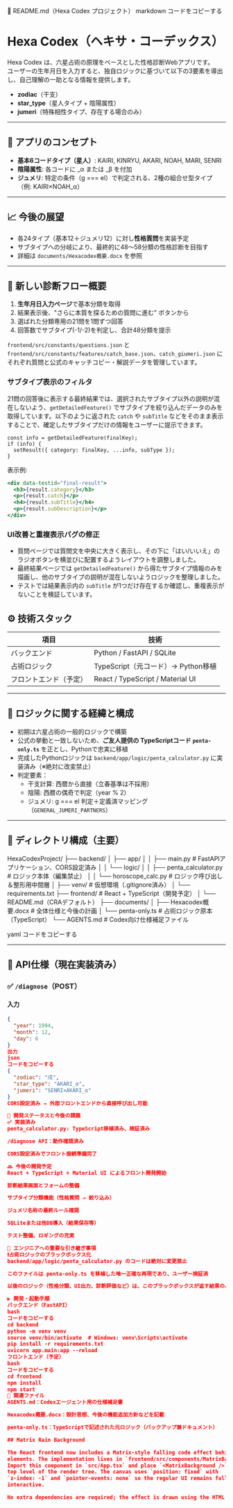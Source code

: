 📄 README.md（Hexa Codex プロジェクト）
markdown
コードをコピーする
# Hexa Codex（ヘキサ・コーデックス）

Hexa Codex は、六星占術の原理をベースとした性格診断Webアプリです。  
ユーザーの生年月日を入力すると、独自ロジックに基づいて以下の3要素を導出し、自己理解の一助となる情報を提供します。

- **zodiac**（干支）
- **star_type**（星人タイプ + 陰陽属性）
- **jumeri**（特殊相性タイプ、存在する場合のみ）

---

## 🔮 アプリのコンセプト

- **基本6コードタイプ（星人）**: KAIRI, KINRYU, AKARI, NOAH, MARI, SENRI
- **陰陽属性**: 各コードに _α または _β を付加
- **ジュメリ**: 特定の条件（g === el）で判定される、2種の組合せ型タイプ（例: KAIRI×NOAH_α）

---

## 📈 今後の展望

- 各24タイプ（基本12＋ジュメリ12）に対し**性格質問**を実装予定
- サブタイプへの分岐により、最終的に48〜58分類の性格診断を目指す
- 詳細は `documents/Hexacodex概要.docx` を参照

---

## 🚀 新しい診断フロー概要

1. **生年月日入力ページ**で基本分類を取得
2. 結果表示後、"さらに本質を探るための質問に進む" ボタンから
3. 選ばれた分類専用の21問を1問ずつ回答
4. 回答数でサブタイプ(-1/-2)を判定し、合計48分類を提示

`frontend/src/constants/questions.json` と
`frontend/src/constants/features/catch_base.json`、`catch_giumeri.json`
にそれぞれ質問と公式のキャッチコピー・解説データを管理しています。

### サブタイプ表示のフィルタ

21問の回答後に表示する最終結果では、選択されたサブタイプ以外の説明が混在しないよう、`getDetailedFeature()` でサブタイプを絞り込んだデータのみを取得しています。以下のように返された `catch` や `subTitle` などをそのまま表示することで、確定したサブタイプだけの情報をユーザーに提示できます。

```tsx
const info = getDetailedFeature(finalKey);
if (info) {
  setResult({ category: finalKey, ...info, subType });
}
```

表示例:

```jsx
<div data-testid="final-result">
  <h3>{result.category}</h3>
  <p>{result.catch}</p>
  <h4>{result.subTitle}</h4>
  <p>{result.subDescription}</p>
</div>
```

### UI改善と重複表示バグの修正

- 質問ページでは質問文を中央に大きく表示し、その下に「はい/いいえ」のラジオボタンを横並びに配置するようレイアウトを調整しました。
- 最終結果ページでは `getDetailedFeature()` から得たサブタイプ情報のみを描画し、他のサブタイプの説明が混在しないようロジックを整理しました。
- テストでは結果表示内の `subTitle` が1つだけ存在するか確認し、重複表示がないことを検証しています。


## ⚙️ 技術スタック

| 項目        | 技術                              |
|-------------|-----------------------------------|
| バックエンド | Python / FastAPI / SQLite        |
| 占術ロジック | TypeScript（元コード）→ Python移植 |
| フロントエンド（予定） | React / TypeScript / Material UI  |

---

## 🧠 ロジックに関する経緯と構成

- 初期は六星占術の一般的ロジックで構築
- 公式の挙動と一致しないため、**ご友人提供の TypeScriptコード `penta-only.ts`** を正とし、Pythonで忠実に移植
- 完成したPythonロジックは `backend/app/logic/penta_calculator.py` に実装済み（※絶対に改変禁止）
- 判定要素：
  - 干支計算: 西暦から直接（立春基準は不採用）
  - 陰陽: 西暦の偶奇で判定（year % 2）
  - ジュメリ: g === el 判定＋定義済マッピング（`GENERAL_JUMERI_PARTNERS`）

---

## 📁 ディレクトリ構成（主要）

HexaCodexProject/
├── backend/
│ ├── app/
│ │ ├── main.py # FastAPIアプリケーション、CORS設定済み
│ │ └── logic/
│ │ ├── penta_calculator.py # ロジック本体（編集禁止）
│ │ └── horoscope_calc.py # ロジック呼び出し＆整形用中間層
│ ├── venv/ # 仮想環境（.gitignore済み）
│ └── requirements.txt
├── frontend/ # React + TypeScript（開発予定）
│ └── README.md（CRAデフォルト）
├── documents/
│ ├── Hexacodex概要.docx # 全体仕様と今後の計画
│ └── penta-only.ts # 占術ロジック原本（TypeScript）
└── AGENTS.md # Codex向け仕様補足ファイル

yaml
コードをコピーする

---

## 🔌 API仕様（現在実装済み）

### ✅ `/diagnose`（POST）

#### 入力
```json
{
  "year": 1994,
  "month": 12,
  "day": 6
}
出力
json
コードをコピーする
{
  "zodiac": "戌",
  "star_type": "AKARI_α",
  "jumeri": "SENRI×AKARI_α"
}
CORS設定済み → 外部フロントエンドから直接呼び出し可能

🚧 開発ステータスと今後の課題
✅ 実装済み
penta_calculator.py: TypeScript移植済み、検証済み

/diagnose API：動作確認済み

CORS設定済みでフロント接続準備完了

🔜 今後の開発予定
React + TypeScript + Material UI によるフロント開発開始

診断結果画面とフォームの整備

サブタイプ分類機能（性格質問 → 絞り込み）

ジュメリ名称の最終ルール確認

SQLiteまたは他DB導入（結果保存等）

テスト整備、ロギングの充実

🚫 エンジニアへの重要な引き継ぎ事項
❗占術ロジックのブラックボックス化
backend/app/logic/penta_calculator.py のコードは絶対に変更禁止

このファイルは penta-only.ts を移植した唯一正確な再現であり、ユーザー検証済

以後のロジック（性格分類、UI出力、診断評価など）は、このブラックボックスが返す結果のみを元に実装する

▶️ 開発・起動手順
バックエンド（FastAPI）
bash
コードをコピーする
cd backend
python -m venv venv
source venv/bin/activate  # Windows: venv\Scripts\activate
pip install -r requirements.txt
uvicorn app.main:app --reload
フロントエンド（予定）
bash
コードをコピーする
cd frontend
npm install
npm start
🧾 関連ファイル
AGENTS.md：Codexエージェント用の仕様補足書

Hexacodex概要.docx：設計思想、今後の機能追加方針などを記載

penta-only.ts：TypeScriptで記述された元ロジック（バックアップ兼ドキュメント）

## Matrix Rain Background

The React frontend now includes a Matrix-style falling code effect behind all UI
elements. The implementation lives in `frontend/src/components/MatrixBackground.tsx`.
Import this component in `src/App.tsx` and place `<MatrixBackground />` at the
top level of the render tree. The canvas uses `position: fixed` with
`z-index: -1` and `pointer-events: none` so the regular UI remains fully
interactive.

No extra dependencies are required; the effect is drawn using the HTML Canvas API.

